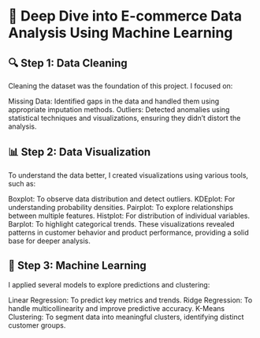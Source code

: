 
#  🚀 Deep Dive into E-commerce Data Analysis Using Machine Learning


## 🔍 Step 1: Data Cleaning
Cleaning the dataset was the foundation of this project. I focused on:

Missing Data: Identified gaps in the data and handled them using appropriate imputation methods.
Outliers: Detected anomalies using statistical techniques and visualizations, ensuring they didn’t distort the analysis.
## 📊 Step 2: Data Visualization
To understand the data better, I created visualizations using various tools, such as:

Boxplot: To observe data distribution and detect outliers.
KDEplot: For understanding probability densities.
Pairplot: To explore relationships between multiple features.
Histplot: For distribution of individual variables.
Barplot: To highlight categorical trends.
These visualizations revealed patterns in customer behavior and product performance, providing a solid base for deeper analysis.

## 🤖 Step 3: Machine Learning
I applied several models to explore predictions and clustering:

Linear Regression: To predict key metrics and trends.
Ridge Regression: To handle multicollinearity and improve predictive accuracy.
K-Means Clustering: To segment data into meaningful clusters, identifying distinct customer groups.


